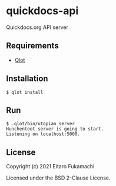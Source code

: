 # quickdocs-api

Quickdocs.org API server

## Requirements

* [Qlot](https://github.com/fukamachi/qlot)

## Installation

```
$ qlot install
```

## Run

```
$ .qlot/bin/utopian server
Hunchentoot server is going to start.
Listening on localhost:5000.
```

## License

Copyright (c) 2021 Eitaro Fukamachi

Licensed under the BSD 2-Clause License.
